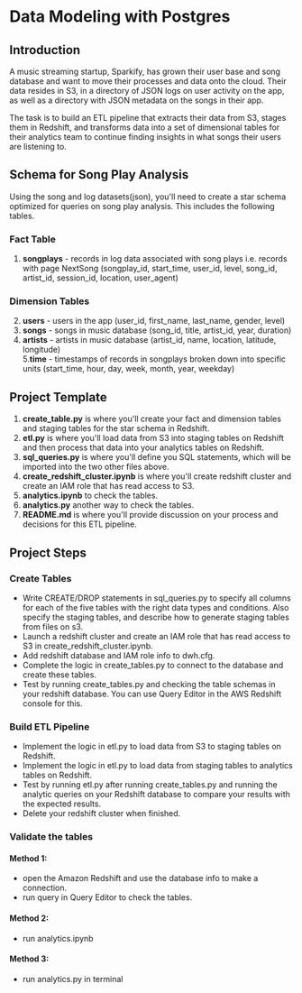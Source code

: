 # Data Modeling with Postgres
## Introduction
A music streaming startup, Sparkify, has grown their user base and song database and want to move their processes and data onto the cloud. Their data resides in S3, in a directory of JSON logs on user activity on the app, as well as a directory with JSON metadata on the songs in their app.

The task is to build an ETL pipeline that extracts their data from S3, stages them in Redshift, and transforms data into a set of dimensional tables for their analytics team to continue finding insights in what songs their users are listening to.

## Schema for Song Play Analysis
Using the song and log datasets(json), you'll need to create a star schema optimized for queries on song play analysis. This includes the following tables.

### Fact Table
1. **songplays** - records in log data associated with song plays i.e. records with page NextSong (songplay_id, start_time, user_id, level, song_id, artist_id, session_id, location, user_agent)
### Dimension Tables
2. **users** - users in the app (user_id, first_name, last_name, gender, level)   
3. **songs** - songs in music database (song_id, title, artist_id, year, duration)  
4. **artists** - artists in music database (artist_id, name, location, latitude, longitude)  
5.**time** - timestamps of records in songplays broken down into specific units (start_time, hour, day, week, month, year, weekday)

## Project Template
1. **create_table.py** is where you'll create your fact and dimension tables and staging tables for the star schema in Redshift.  
2. **etl.py** is where you'll load data from S3 into staging tables on Redshift and then process that data into your analytics tables on Redshift.  
3. **sql_queries.py** is where you'll define you SQL statements, which will be imported into the two other files above.  
4. **create_redshift_cluster.ipynb** is where you'll create redshift cluster and create an IAM role that has read access to S3.  
5. **analytics.ipynb** to check the tables.  
6. **analytics.py** another way to check the tables.  
7. **README.md** is where you'll provide discussion on your process and decisions for this ETL pipeline.      

## Project Steps
### Create Tables
* Write CREATE/DROP statements in sql_queries.py to specify all columns for each of the five tables with the right data types and conditions. Also specify the staging tables, and describe how to generate staging tables from files on s3.
* Launch a redshift cluster and create an IAM role that has read access to S3 in create_redshift_cluster.ipynb.
* Add redshift database and IAM role info to dwh.cfg.
* Complete the logic in create_tables.py to connect to the database and create these tables.
* Test by running create_tables.py and checking the table schemas in your redshift database. You can use Query Editor in the AWS Redshift console for this.

### Build ETL Pipeline
* Implement the logic in etl.py to load data from S3 to staging tables on Redshift.
* Implement the logic in etl.py to load data from staging tables to analytics tables on Redshift.
* Test by running etl.py after running create_tables.py and running the analytic queries on your Redshift database to compare your results with the expected results.
* Delete your redshift cluster when finished.

### Validate the tables
#### Method 1:
* open the Amazon Redshift and use the database info to make a connection.
* run query in Query Editor to check the tables.
#### Method 2:
* run analytics.ipynb
#### Method 3:
* run analytics.py in terminal

